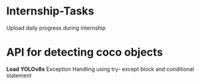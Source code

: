 # Internship-Tasks
Upload daily progress during internship
# API for detecting coco objects 
**Load YOLOv8s**
Exception Handling using  try- except block and conditional statement
